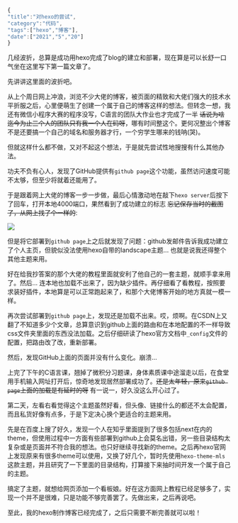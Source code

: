```javascript
{
"title":"对hexo的尝试",
"category":"代码",
"tags":["hexo","博客"],
"date":["2021","5","20"]
}
```

几经波折，总算是成功用hexo完成了blog的建立和部署，现在算是可以长舒一口气坐在这里写下第一篇文章了。

先讲讲这里面的波折吧。

从上个周日网上冲浪，浏览不少大佬的博客，被页面的精致和大佬们强大的技术水平折服之后，心里便萌生了创建一个属于自己的博客这样的想法。但转念一想，我还有微信小程序大赛的程序没写，C语言的团队大作业也才完成了一半 ~~话说为啥迄今为止三个人的团队只有我一个人在码呀~~，哪有时间整这个。更何况整出个博客不是还要搞一个自己的域名和服务器才行，一个穷学生哪来的钱呐(哭)。

但就这样什么都不做，又对不起这个想法，于是就先尝试性地搜搜有什么其他办法。

功夫不负有心人，发现了GitHub提供有`github page`这个功能，虽然访问速度可能不太够，但至少将就着还能用了。

于是跟着网上大佬的博客一步一步做，最后心情激动地在敲下`hexo server`后按下了回车，打开本地4000端口，果然看到了成功建立的标志 ~~忘记保存当时的截图了，从网上找了个一样的~~:

![](blogPics/210520-1.jpeg)

但是将它部署到`github page`上之后就发现了问题：github发邮件告诉我成功建立了个人主页，但貌似没法使用hexo自带的landscape主题... 也就是说我还得整个其他主题来用。

好在给我抄答案的那个大佬的教程里面就安利了他自己的一套主题，就顺手拿来用了。然后... 连本地也加载不出来了，因为缺少插件。再仔细看了看教程，按照要求装好插件，本地算是可以正常跑起来了，和那个大佬博客开始的地方真就一模一样。

再次尝试部署到`github page`上，发现还是加载不出来。哎，烦啊。在CSDN上又翻了不知道多少个文章，总算意识到github上面的路由和在本地配置的不一样导致css文件夹里面的东西没法加载。之后仔细研读了hexo官方文档中`_config`文件的配置，把路由改了改，重新部署。

然后，发现GitHub上面的页面并没有什么变化。崩溃...

上完了下午的C语言课，翘掉了微积分习题课，身体素质课中途溜走以后，在食堂用手机输入网址打开后，惊奇地发现居然部署成功了。~~还是太年轻，原来`github page`上面的加载是有延时的呀~~ 有一说一，好久没这么开心过了。

第二天，左看右看觉得这个主题虽然好看，但头像、链接什么的都还不太会配置，而且私货好像有点多，于是下定决心换个更适合的主题来用。

先是在百度上搜了好久，发现一个人在知乎里面提到了很多包括next在内的theme，但使用过程中一方面有些部署到github上会莫名出错，另一些目录结构太复杂或是页面并不符合我的想法。也只好继续寻找新的theme。之后再hexo官网上发现原来有很多theme可以使用，又换了好几个，暂时先使用`hexo-theme-mls`这款主题，并且研究了一下里面的目录结构，打算接下来抽时间开发一个属于自己的主题。

搞定了主题，就想给网页添加一个看板娘。好在这方面网上教程已经足够多了，实现一个并不是很难，只是功能不够完善罢了。先做出来，之后再说吧。

至此，我的hexo制作博客已经完成了，之后只需要不断完善就可以啦！
